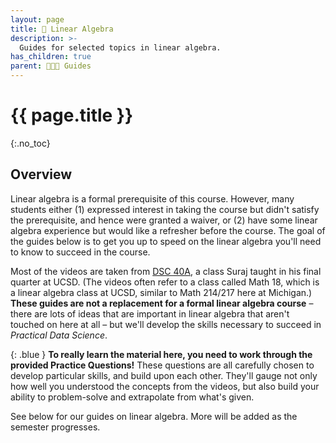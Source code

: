 ```yaml
---
layout: page
title: 🧮 Linear Algebra
description: >-
  Guides for selected topics in linear algebra.
has_children: true
parent: 🧑‍🤝‍🧑 Guides
---
```


# {{ page.title }}
{:.no_toc}

## Overview

Linear algebra is a formal prerequisite of this course. However, many students either (1) expressed interest in taking the course but didn't satisfy the prerequisite, and hence were granted a waiver, or (2) have some linear algebra experience but would like a refresher before the course. The goal of the guides below is to get you up to speed on the linear algebra you'll need to know to succeed in the course.

Most of the videos are taken from [DSC 40A](https://dsc-courses.github.io/dsc40a-2024-sp), a class Suraj taught in his final quarter at UCSD. (The videos often refer to a class called Math 18, which is a linear algebra class at UCSD, similar to Math 214/217 here at Michigan.) **These guides are not a replacement for a formal linear algebra course** – there are lots of ideas that are important in linear algebra that aren't touched on here at all – but we'll develop the skills necessary to succeed in _Practical Data Science_.

{: .blue }
**To really learn the material here, you need to work through the provided Practice Questions!** These questions are all carefully chosen to develop particular skills, and build upon each other. They'll gauge not only how well you understood the concepts from the videos, but also build your ability to problem-solve and extrapolate from what's given.

<!-- Our hope is that these resources are useful not only to the students in this class, but also to students in other machine learning classes that have linear algebra as a prerequisite. (When we taught similar classes at UCSD and Berkeley, students struggled with applying concepts from traditional linear algebra courses to machine learning.) 

**LARDS is brand-new and is a work in progress.** Explanations may be updated, and questions may be added/removed. If you notice any errors or typos (or have questions about LARDS but aren't taking _Practical Data Science_ this fall), let Suraj know at rampure@umich.edu. -->

See below for our guides on linear algebra. More will be added as the semester progresses.